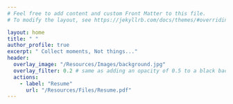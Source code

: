 ```yaml
---
# Feel free to add content and custom Front Matter to this file.
# To modify the layout, see https://jekyllrb.com/docs/themes/#overriding-theme-defaults

layout: home
title: " "
author_profile: true
excerpt: " Collect moments, Not things..."
header:
  overlay_image: "/Resources/Images/background.jpg"
  overlay_filter: 0.2 # same as adding an opacity of 0.5 to a black background
  actions:
    - label: "Resume"
      url: "/Resources/Files/Resume.pdf"
---
```

